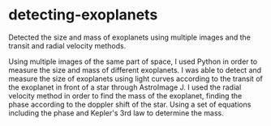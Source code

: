 # detecting-exoplanets
Detected the size and mass of exoplanets using multiple images and the transit and radial velocity methods.

Using multiple images of the same part of space, I used Python in order to measure the size and mass of different exoplanets. I was able to detect and measure the size of exoplanets using light curves according to the transit of the exoplanet in front of a star through AstroImage J. I used the radial velocity method in order to find the mass of the exoplanet, finding the phase according to the doppler shift of the star. Using a set of equations including the phase and Kepler's 3rd law to determine the mass.
